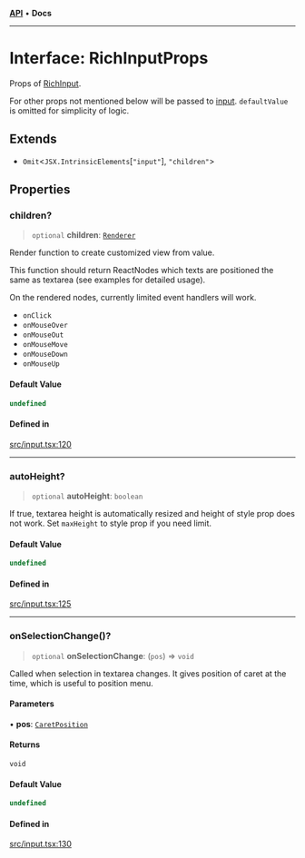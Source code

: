 [**API**](../API.md) • **Docs**

***

# Interface: RichInputProps

Props of [RichInput](../functions/experimental_RichInput.md).

For other props not mentioned below will be passed to [input](https://developer.mozilla.org/en-US/docs/Web/API/HTMLInputElement).
`defaultValue` is omitted for simplicity of logic.

## Extends

- `Omit`\<`JSX.IntrinsicElements`\[`"input"`\], `"children"`\>

## Properties

### children?

> `optional` **children**: [`Renderer`](../type-aliases/Renderer.md)

Render function to create customized view from value.

This function should return ReactNodes which texts are positioned the same as textarea (see examples for detailed usage).

On the rendered nodes, currently limited event handlers will work.
- `onClick`
- `onMouseOver`
- `onMouseOut`
- `onMouseMove`
- `onMouseDown`
- `onMouseUp`

#### Default Value

```ts
undefined
```

#### Defined in

[src/input.tsx:120](https://github.com/inokawa/rich-textarea/blob/f68d9e7ccb43f4a3c1bc208fe5bee1c78fa77f0e/src/input.tsx#L120)

***

### autoHeight?

> `optional` **autoHeight**: `boolean`

If true, textarea height is automatically resized and height of style prop does not work. Set `maxHeight` to style prop if you need limit.

#### Default Value

```ts
undefined
```

#### Defined in

[src/input.tsx:125](https://github.com/inokawa/rich-textarea/blob/f68d9e7ccb43f4a3c1bc208fe5bee1c78fa77f0e/src/input.tsx#L125)

***

### onSelectionChange()?

> `optional` **onSelectionChange**: (`pos`) => `void`

Called when selection in textarea changes. It gives position of caret at the time, which is useful to position menu.

#### Parameters

• **pos**: [`CaretPosition`](../type-aliases/CaretPosition.md)

#### Returns

`void`

#### Default Value

```ts
undefined
```

#### Defined in

[src/input.tsx:130](https://github.com/inokawa/rich-textarea/blob/f68d9e7ccb43f4a3c1bc208fe5bee1c78fa77f0e/src/input.tsx#L130)
